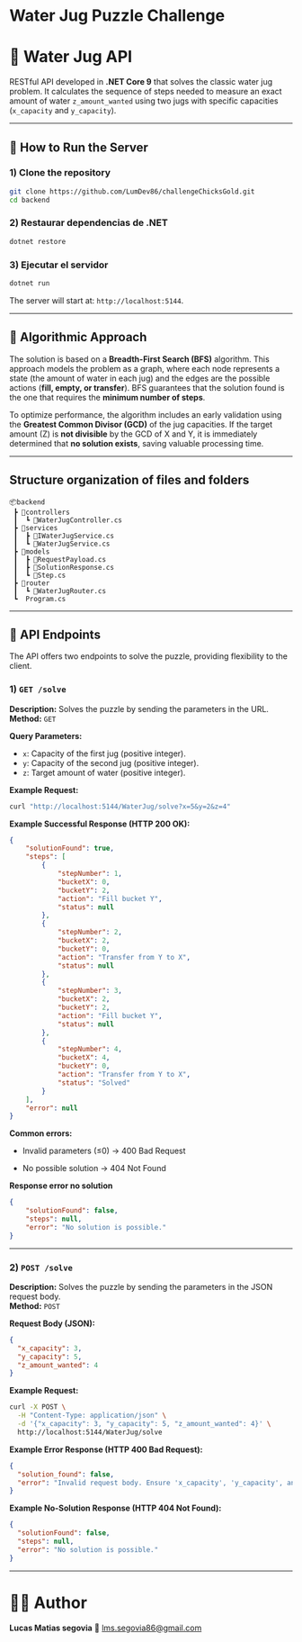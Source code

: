 # Water Jug Puzzle Challenge

# 🌊 Water Jug API

RESTful API developed in **.NET Core 9** that solves the classic water jug problem. It calculates the sequence of steps needed to measure an exact amount of water `z_amount_wanted` using two jugs with specific capacities (`x_capacity` and `y_capacity`).

---

## 🚀 How to Run the Server

### 1) Clone the repository
```bash
git clone https://github.com/LumDev86/challengeChicksGold.git
cd backend
```

### 2) Restaurar dependencias de .NET
```bash
dotnet restore
```

### 3) Ejecutar el servidor
```bash
dotnet run
```

The server will start at: `http://localhost:5144`.

---

## 🧠 Algorithmic Approach
The solution is based on a **Breadth-First Search (BFS)** algorithm. This approach models the problem as a graph, where each node represents a state (the amount of water in each jug) and the edges are the possible actions (**fill, empty, or transfer**). BFS guarantees that the solution found is the one that requires the **minimum number of steps**.

To optimize performance, the algorithm includes an early validation using the **Greatest Common Divisor (GCD)** of the jug capacities. If the target amount (Z) is **not divisible** by the GCD of X and Y, it is immediately determined that **no solution exists**, saving valuable processing time.

---
## Structure organization of files and folders

```
📦backend
 ┣ 📂controllers
 ┃  ┗ 📜WaterJugController.cs
 ┣ 📂services
 ┃  ┣ 📜IWaterJugService.cs
 ┃  ┗ 📜WaterJugService.cs
 ┣ 📂models
 ┃  ┣ 📜RequestPayload.cs
 ┃  ┣ 📜SolutionResponse.cs
 ┃  ┗ 📜Step.cs
 ┣ 📂router
 ┃  ┗ 📜WaterJugRouter.cs
 ┗  Program.cs

```

---

## 📖 API Endpoints
The API offers two endpoints to solve the puzzle, providing flexibility to the client.

### 1) `GET /solve`
**Description:** Solves the puzzle by sending the parameters in the URL.  
**Method:** `GET`

**Query Parameters:**
- `x`: Capacity of the first jug (positive integer).
- `y`: Capacity of the second jug (positive integer).
- `z`: Target amount of water (positive integer).

**Example Request:**
```bash
curl "http://localhost:5144/WaterJug/solve?x=5&y=2&z=4"
```

**Example Successful Response (HTTP 200 OK):**
```json
{
    "solutionFound": true,
    "steps": [
        {
            "stepNumber": 1,
            "bucketX": 0,
            "bucketY": 2,
            "action": "Fill bucket Y",
            "status": null
        },
        {
            "stepNumber": 2,
            "bucketX": 2,
            "bucketY": 0,
            "action": "Transfer from Y to X",
            "status": null
        },
        {
            "stepNumber": 3,
            "bucketX": 2,
            "bucketY": 2,
            "action": "Fill bucket Y",
            "status": null
        },
        {
            "stepNumber": 4,
            "bucketX": 4,
            "bucketY": 0,
            "action": "Transfer from Y to X",
            "status": "Solved"
        }
    ],
    "error": null
}
```
**Common errors:**

- Invalid parameters (≤0) → 400 Bad Request

- No possible solution → 404 Not Found

**Response error no solution**
```json
{
    "solutionFound": false,
    "steps": null,
    "error": "No solution is possible."
}
```
---

### 2) `POST /solve`
**Description:** Solves the puzzle by sending the parameters in the JSON request body.  
**Method:** `POST`

**Request Body (JSON):**
```json
{
  "x_capacity": 3,
  "y_capacity": 5,
  "z_amount_wanted": 4
}
```

**Example Request:**
```bash
curl -X POST \
  -H "Content-Type: application/json" \
  -d '{"x_capacity": 3, "y_capacity": 5, "z_amount_wanted": 4}' \
  http://localhost:5144/WaterJug/solve
```

**Example Error Response (HTTP 400 Bad Request):**
```json
{
  "solution_found": false,
  "error": "Invalid request body. Ensure 'x_capacity', 'y_capacity', and 'z_amount_wanted' fields are integers."
}
```

**Example No-Solution Response (HTTP 404 Not Found):**
```json
{
  "solutionFound": false,
  "steps": null,
  "error": "No solution is possible."
}
```

---

# 🧑‍💻 Author

**Lucas Matias segovia**
📧 lms.segovia86@gmail.com